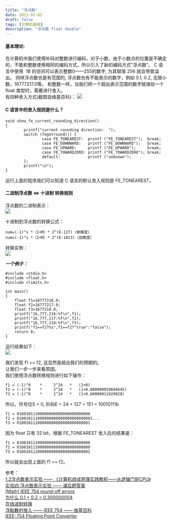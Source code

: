 ```yaml
---
title: "浮点数"
date: 2021-02-03
draft: false
tags: [计算机基础]
description: "浮点数 float double"
---
```

#### 基本理论:

在计算机中我们使用补码对整数进行编码，对于小数，由于小数点的位置是不确定的，不能和整数使用相同的编码方式，所以引入了新的编码方式”浮点数”。
C 语言中使用  1B 的空间可以表示整数0——255的数字, 为其赋值 256 就会导致溢出。 同样浮点数也是有范围的, 浮点数也有不能表示的数字，例如 0.1, 0.2, 无限小数，16777217.0等。
和整数一样，当我们把一个超出表示范围的数字赋值给一个 float 类型时，需要进行舍入。  
有四种舍入方式(截图自维基百科)：
![](/uploads/浮点数/97c485f3-e33c-4fd3-a7b1-35dcd78e8b92.png)

#### C 语言中的舍入规则是什么？
```
void show_fe_current_rounding_direction()
{
        printf("current rounding direction:  ");
        switch (fegetround()) {
                case FE_TONEAREST:  printf ("FE_TONEAREST");  break;
                case FE_DOWNWARD:   printf ("FE_DOWNWARD");   break;
                case FE_UPWARD:     printf ("FE_UPWARD");     break;
                case FE_TOWARDZERO: printf ("FE_TOWARDZERO"); break;
                default:            printf ("unknown");
        };
        printf("\n");
}
```
运行上面的程序我们可以知道 C 语言的默认舍入规则是 FE_TONEAREST。

#### 二进制浮点数 <=> 十进制 转换规则

浮点数的二进制表示：  
![](/uploads/浮点数/u=1876665671,3298113432&fm=26&gp=0.png)

十进制到浮点数的转换公式：
```
num=(-1)^s *（1+M）* 2^(E-127)（单精度）
num=(-1)^s *（1+M）* 2^(E-1023)（双精度）
```

转换实例：  
![](/uploads/浮点数/2020-04-01-15857540707951-floating-number-example.png)


***一个例子：***

```
#include <stdio.h>  
#include <float.h> 
#include <limits.h>

int main()  
{  
	float f1=16777216.0;
	float f2=16777217.0;
	float f3=1677218.0;
	printf("16,777,216:%f\n",f1);
	printf("16,777,217:%f\n",f2);
	printf("16,777,218:%f\n",f3);
	printf("f1==f2?%s",f1==f2?"true":"false");
    return 0;  
}  
```
运行结果如下：  
![](/uploads/浮点数/20200420090027614.png")

我们发现 f1 == f2, 这显然是超出我们的预期的。  
让我们一步一步来看原因。  
我们使用浮点数转换规则进行如下操作：
```
f1 = (-1)^0    *     2^24   *   (1+0)
f2 = (-1)^0    *     2^24   *   (1+0.000000059604645)
f3 = (-1)^0    *     2^24   *   (1+0.00000011920929)
```
所以，符号位S = 0, 阶码E = 24 + 127 = 151 = 10010111b

```
f1 = 01001011100000000000000000000000
f2 = 010010111000000000000000000000001...
f3 = 01001011100000000000000000000001
```
因为 float 只有 32 bit，根据 FE_TONEAREST 舍入后的结果是：
```
f1 = 01001011100000000000000000000000
f2 = 01001011100000000000000000000000
f3 = 01001011100000000000000000000001
```
所以就会出现上面的 f1 == f2。

参考：  
[1.2浮点数表示实验 —— 《计算机组成原理实践教程——从逻辑门到CPU》](https://item.jd.com/12447793.html)  
[实验四 浮点数表示实验 —— 课后题答案](https://blog.csdn.net/treblez/article/details/105621974)  
[\[Math\] IEEE 754 round-off errors](https://yurichev.com/news/20210131_IEEE_754/)  
[为什么 0.1 + 0.2 = 0.300000004](https://draveness.me/whys-the-design-floating-point-arithmetic/)  
[在线进制转换](http://www.speedfly.cn/tools/hexconvert/)  
[浮點數的捨入 —— IEEE 754 —— 维基百科](https://zh.wikipedia.org/wiki/IEEE_754#%E6%B5%AE%E9%BB%9E%E6%95%B8%E7%9A%84%E6%8D%A8%E5%85%A5)  
[IEEE-754 Floating Point Converter](https://www.h-schmidt.net/FloatConverter/IEEE754.html) 